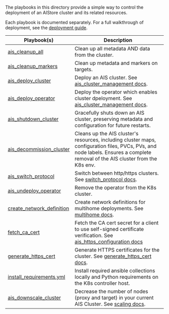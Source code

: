 The playbooks in this directory provide a simple way to control the deployment of an AIStore cluster and its related resources. 

Each playbook is documented separately. For a full walkthrough of deployment, see the [deployment guide](../../docs/README.md).

Playbook(s) | Description
----------- | -----------
[ais_cleanup_all](ais_cleanup_all.yml) | Clean up all metadata AND data from the cluster.
[ais_cleanup_markers](ais_cleanup_markers.yml) | Clean up metadata and markers on targets.
[ais_deploy_cluster](ais_deploy_cluster.yml) | Deploy an AIS cluster. See [ais_cluster_management docs](docs/ais_cluster_management.md).
[ais_deploy_operator](ais_deploy_operator.yml)| Deploy the operator which enables cluster dpeloyment. See [ais_cluster_management docs](docs/ais_cluster_management.md).
[ais_shutdown_cluster](ais_shutdown_cluster.yml) | Gracefully shuts down an AIS cluster, preserving metadata and configuration for future restarts.
[ais_decommission_cluster](ais_decommission_cluster.yml) | Cleans up the AIS cluster's resources, including cluster maps, configuration files, PVCs, PVs, and node labels. Ensures a complete removal of the AIS cluster from the K8s env.
[ais_switch_protocol](ais_switch_protocol.md) | Switch between http/https clusters. See [switch_protocol docs](docs/switch_protocol.md).
[ais_undeploy_operator](ais_undeploy_operator.yml) | Remove the operator from the K8s cluster.
[create_network_definition](create_network_definition.yml) | Create network definitions for multihome deployments. See [multihome docs](docs/deploy_with_multihome.md).
[fetch_ca_cert](fetch_ca_cert.yml) | Fetch the CA cert secret for a client to use self-signed certificate verification. See [ais_https_configuration docs](docs/ais_https_configuration.md)
[generate_https_cert](generate_https_cert.yml) | Generate HTTPS certificates for the cluster. See [generate_https_cert docs](docs/generate_https_cert.md).
[install_requirements.yml](install_requirements.yml) | Install required ansible collections locally and Python requirements on the K8s controller host.
[ais_downscale_cluster](ais_downscale_cluster.yml) | Decrease the number of nodes (proxy and target) in your current AIS Cluster. See [scaling docs](../README.md#downscaling-the-ais-cluster).